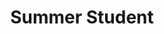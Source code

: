 ---
draft: false
name: "Wissal Filali"
title: "Summer Student"
description: "T2K ND280 Upgrade"
avatar: {
    src: "/visitor-photos/wissal.avif",
    alt: "Wissal Filali"
}
group: "EP-NU"
publishDate: "2022-11-08 15:39"
---